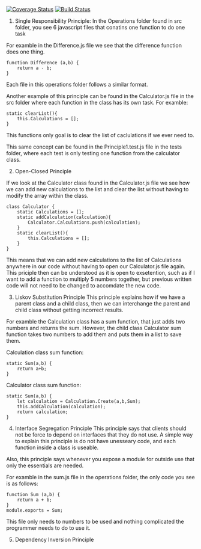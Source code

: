 [![Coverage Status](https://coveralls.io/repos/github/AbakirH/Abakir_Hanna_IS219_CodingPrinciplesCalculator/badge.svg?branch=master)](https://coveralls.io/github/AbakirH/Abakir_Hanna_IS219_CodingPrinciplesCalculator?branch=master)
[![Build Status](https://travis-ci.com/AbakirH/Abakir_Hanna_IS219_CodingPrinciplesCalculator.svg?branch=master)](https://travis-ci.com/github/AbakirH/Abakir_Hanna_IS219_CodingPrinciplesCalculator)


1. Single Responsibility Principle:
In the Operations folder found in src folder, you see 6 javascript files that conatins one function to do one task

For examble in the Difference.js file we see that the difference function does one thing.
```
function Difference (a,b) {
    return a - b;
}
```
Each file in this operations folder follows a similar format.

Another example of this principle can be found in the Calculator.js file in the src folder where each function in the class has its own task.
For examble: 
```
static clearList(){
    this.Calculations = [];
}
```
This functions only goal is to clear the list of caclulations if we ever need to.

This same concept can be found in the Principle1.test.js file in the tests folder, where each test is only testing one function from the calculator class.

2. Open-Closed Principle

If we look at the Calculator class found in the Calculator.js file we see how we can add new calculations to the list and clear the list without having to modify the array within the class.

```
class Calculator {
    static Calculations = [];
    static addCalculation(calculation){
        Calculator.Calculations.push(calculation);
    }
    static clearList(){
        this.Calculations = [];
    }
}
```

This means that we can add new calculations to the list of Calculations anywhere in our code without having to open our Calculator.js file again. This priciple then can be understood as it is open to exsetention, such as if I want to add a function to multiply 5 numbers together, but previous written code will not need to be changed to accomdate the new code.

3. Liskov Substitution Principle
This principle explains how if we have a parent class and a child class, then we can interchange the parent and child class without getting incorrect results.

For examble the Calculation class has a sum function, that just adds two numbers and returns the sum. However, the child class Calculator sum function takes two numbers to add them and puts them in a list to save them.

Calculation class sum function:
```
static Sum(a,b) {
    return a+b;
}
```

Calculator class sum function:
```
static Sum(a,b) {
    let calculation = Calculation.Create(a,b,Sum);
    this.addCalculation(calculation);
    return calculation;
}
```


4. Interface Segregation Principle
This principle says that clients should not be force to depend on interfaces that they do not use. A simple way to explain this principle is do not have unesseary code, and each function inside a class is useable.

Also, this principle says whenever you expose a module for outside use that only the essentials are needed.

For examble in the sum.js file in the operations folder, the only code you see is as follows:
```
function Sum (a,b) {
    return a + b;
}
module.exports = Sum;
```
This file only needs to numbers to be used and nothing complicated the programmer needs to do to use it.

5. Dependency Inversion Principle